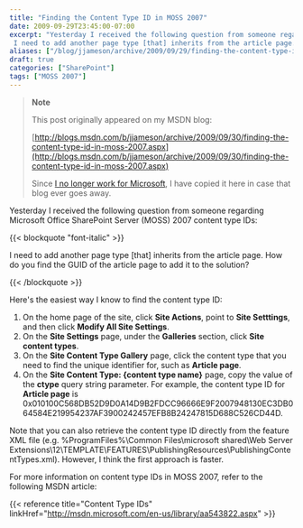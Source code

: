 ```yaml
---
title: "Finding the Content Type ID in MOSS 2007"
date: 2009-09-29T23:45:00-07:00
excerpt: "Yesterday I received the following question from someone regarding Microsoft Office SharePoint Server (MOSS) 2007 content type IDs: 
 I need to add another page type [that] inherits from the article page. How do you find the GUID of the article page..."
aliases: ["/blog/jjameson/archive/2009/09/29/finding-the-content-type-id-in-moss-2007.aspx"]
draft: true
categories: ["SharePoint"]
tags: ["MOSS 2007"]
---
```


> **Note**
>
> This post originally appeared on my MSDN blog:
>
> [http://blogs.msdn.com/b/jjameson/archive/2009/09/30/finding-the-content-type-id-in-moss-2007.aspx](http://blogs.msdn.com/b/jjameson/archive/2009/09/30/finding-the-content-type-id-in-moss-2007.aspx)
>
> Since [I no longer work for Microsoft](/blog/jjameson/2011/09/02/last-day-with-microsoft), I have copied it here in case that blog ever goes away.

Yesterday I received the following question from someone regarding Microsoft Office SharePoint Server (MOSS) 2007 content type IDs:

{{< blockquote "font-italic" >}}

I need to add another page type [that] inherits from the article page. How do you find the GUID of the article page to add it to the solution?

{{< /blockquote >}}

Here's the easiest way I know to find the content type ID:

1. On the home page of the site, click **Site Actions**, point to **Site Setttings**, and then click **Modify All Site Settings**.
2. On the **Site Settings** page, under the **Galleries** section, click **Site content types**.
3. On the **Site Content Type Gallery** page, click the content type that you need to find the unique identifier for, such as **Article page**.
4. On the **Site Content Type: {content type name}** page, copy the value of the **ctype** query string parameter. For example, the content type ID for **Article page** is 0x010100C568DB52D9D0A14D9B2FDCC96666E9F2007948130EC3DB064584E219954237AF3900242457EFB8B24247815D688C526CD44D.

Note that you can also retrieve the content type ID directly from the feature XML file (e.g. %ProgramFiles%\Common Files\microsoft shared\Web Server Extensions\12\TEMPLATE\FEATURES\PublishingResources\PublishingContentTypes.xml). However, I think the first approach is faster.

For more information on content type IDs in MOSS 2007, refer to the following MSDN article:

{{< reference title="Content Type IDs" linkHref="http://msdn.microsoft.com/en-us/library/aa543822.aspx" >}}


